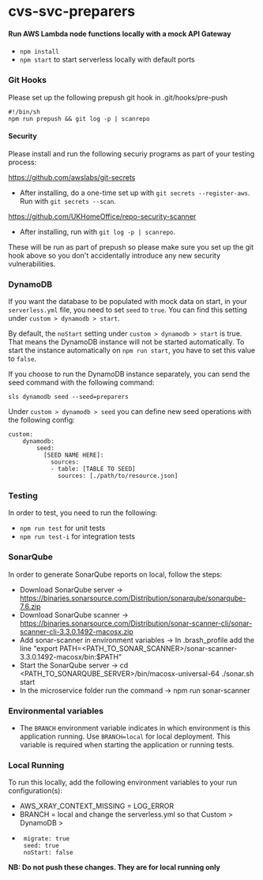# cvs-svc-preparers

#### Run AWS Lambda node functions locally with a mock API Gateway
- `npm install`
- `npm start` to start serverless locally with default ports

### Git Hooks

Please set up the following prepush git hook in .git/hooks/pre-push

```
#!/bin/sh
npm run prepush && git log -p | scanrepo

```

#### Security

Please install and run the following securiy programs as part of your testing process:

https://github.com/awslabs/git-secrets

- After installing, do a one-time set up with `git secrets --register-aws`. Run with `git secrets --scan`.

https://github.com/UKHomeOffice/repo-security-scanner

- After installing, run with `git log -p | scanrepo`.

These will be run as part of prepush so please make sure you set up the git hook above so you don't accidentally introduce any new security vulnerabilities.

### DynamoDB
If you want the database to be populated with mock data on start, in your `serverless.yml` file, you need to set `seed` to `true`. You can find this setting under `custom > dynamodb > start`.

By default, the `noStart` setting under `custom > dynamodb > start` is true. That means the DynamoDB instance will not be started automatically. To start the instance automatically on `npm run start`, you have to set this value to `false`.

If you choose to run the DynamoDB instance separately, you can send the seed command with the following command:

```sls dynamodb seed --seed=preparers```

Under `custom > dynamodb > seed` you can define new seed operations with the following config:
```
custom:
    dynamodb:
        seed:
          [SEED NAME HERE]:
            sources:
            - table: [TABLE TO SEED]
              sources: [./path/to/resource.json]
```


### Testing
In order to test, you need to run the following:
- `npm run test` for unit tests
- `npm run test-i` for integration tests

### SonarQube
In order to generate SonarQube reports on local, follow the steps:
- Download SonarQube server -> https://binaries.sonarsource.com/Distribution/sonarqube/sonarqube-7.6.zip
- Download SonarQube scanner -> https://binaries.sonarsource.com/Distribution/sonar-scanner-cli/sonar-scanner-cli-3.3.0.1492-macosx.zip
- Add sonar-scanner in environment variables -> In .brash_profile add the line "export PATH=<PATH_TO_SONAR_SCANNER>/sonar-scanner-3.3.0.1492-macosx/bin:$PATH"
- Start the SonarQube server -> cd <PATH_TO_SONARQUBE_SERVER>/bin/macosx-universal-64 ./sonar.sh start
- In the microservice folder run the command -> npm run sonar-scanner


### Environmental variables

- The `BRANCH` environment variable indicates in which environment is this application running. Use `BRANCH=local` for local deployment. This variable is required when starting the application or running tests.

### Local Running
To run this locally, add the following environment variables to your run configuration(s):
* AWS_XRAY_CONTEXT_MISSING = LOG_ERROR
* BRANCH = local
and change the serverless.yml so that Custom > DynamoDB >
*      migrate: true
       seed: true
       noStart: false
**NB: Do not push these changes. They are for local running only**
